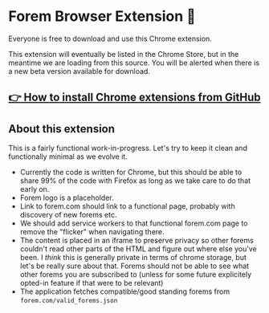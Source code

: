 # Forem Browser Extension 🌱

Everyone is free to download and use this Chrome extension.

This extension will eventually be listed in the Chrome Store, but in the meantime we are loading from this source. You will be alerted when there is a new beta version available for download.

## [👉 How to install Chrome extensions from GitHub](https://dev.to/ben/how-to-install-chrome-extensions-manually-from-github-1612)

## About this extension

This is a fairly functional work-in-progress. Let's try to keep it clean and functionally minimal as we evolve it.

- Currently the code is written for Chrome, but this should be able to share 99% of the code with Firefox as long as we take care to do that early on.
- Forem logo is a placeholder.
- Link to forem.com should link to a functional page, probably with discovery of new forems etc.
- We should add service workers to that functional forem.com page to remove the "flicker" when navigating there.
- The content is placed in an iframe to preserve privacy so other forems couldn't read other parts of the HTML and figure out where else you've been. I *think* this is generally private in terms of chrome storage, but let's be really sure about that. Forems should not be able to see what other forems you are subscribed to (unless for some future explicitely opted-in feature if that were to be relevant)
- The application fetches compatible/good standing forems from `forem.com/valid_forems.json`